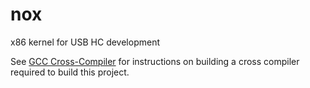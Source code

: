 nox
===

x86 kernel for USB HC development

See [GCC Cross-Compiler](http://wiki.osdev.org/GCC_Cross-Compiler) for instructions on building
a cross compiler required to build this project.
